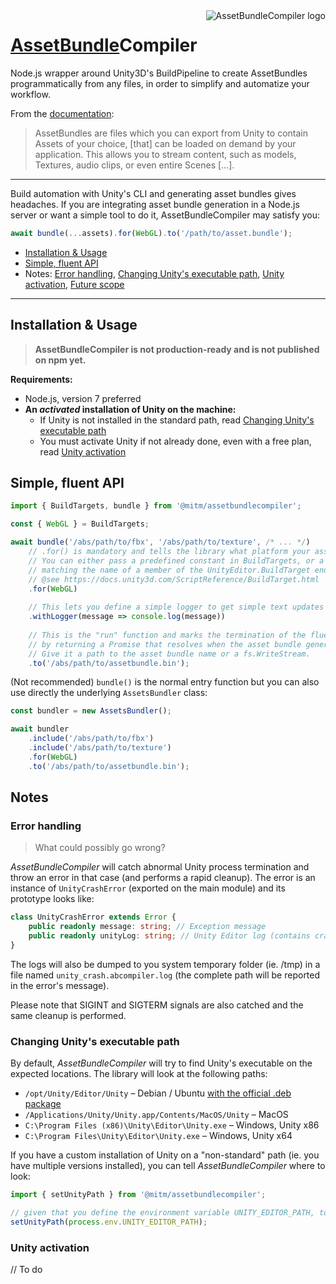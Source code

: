 <img src="https://github.com/mitmadness/AssetBundleCompiler/raw/master/abcompiler-logo.png" alt="AssetBundleCompiler logo" align="right">

# [AssetBundle](https://docs.unity3d.com/Manual/AssetBundlesIntro.html)Compiler

Node.js wrapper around Unity3D's BuildPipeline to create AssetBundles programmatically from any files, in order to simplify and automatize your workflow.

From the [documentation](https://docs.unity3d.com/Manual/AssetBundlesIntro.html):

> AssetBundles are files which you can export from Unity to contain Assets of your choice, [that] can be loaded on demand by your application. This allows you to stream content, such as models, Textures, audio clips, or even entire Scenes [...].

----------------

Build automation with Unity's CLI and generating asset bundles gives headaches. If you are integrating asset bundle generation in a Node.js server or want a simple tool to do it, AssetBundleCompiler may satisfy you:

```typescript
await bundle(...assets).for(WebGL).to('/path/to/asset.bundle');
```

 - [Installation & Usage](#installation--usage)
 - [Simple, fluent API](#simple-fluent-api)
 - Notes:
   [Error handling](#error-handling), [Changing Unity's executable path](#changing-unitys-executable-path), [Unity activation](#unity-activation), [Future scope](https://github.com/mitmadness/AssetBundleCompiler/projects/1)

----------------

## Installation & Usage

> **AssetBundleCompiler is not production-ready and is not published on npm yet.**

**Requirements:**

 - Node.js, version 7 preferred
 - **An _activated_ installation of Unity on the machine:**
    - If Unity is not installed in the standard path, read [Changing Unity's executable path](#changing-unitys-executable-path)
    - You must activate Unity if not already done, even with a free plan, read [Unity activation](#unity-activation)

## Simple, fluent API

```typescript
import { BuildTargets, bundle } from '@mitm/assetbundlecompiler';

const { WebGL } = BuildTargets;

await bundle('/abs/path/to/fbx', '/abs/path/to/texture', /* ... */)
    // .for() is mandatory and tells the library what platform your asset bundle targets.
    // You can either pass a predefined constant in BuildTargets, or a string,
    // matching the name of a member of the UnityEditor.BuildTarget enum.
    // @see https://docs.unity3d.com/ScriptReference/BuildTarget.html
    .for(WebGL)
    
    // This lets you define a simple logger to get simple text updates about the conversion.
    .withLogger(message => console.log(message))
    
    // This is the "run" function and marks the termination of the fluent calls
    // by returning a Promise that resolves when the asset bundle generation ends.
    // Give it a path to the asset bundle name or a fs.WriteStream.
    .to('/abs/path/to/assetbundle.bin');
```

(Not recommended) `bundle()` is the normal entry function but you can also use directly the underlying `AssetsBundler` class:

```typescript
const bundler = new AssetsBundler();

await bundler
    .include('/abs/path/to/fbx')
    .include('/abs/path/to/texture')
    .for(WebGL)
    .to('/abs/path/to/assetbundle.bin');
```

## Notes

### Error handling

> What could possibly go wrong?

_AssetBundleCompiler_ will catch abnormal Unity process termination and throw an error in that case (and performs a rapid cleanup).
The error is an instance of `UnityCrashError` (exported on the main module) and its prototype looks like:

```typescript
class UnityCrashError extends Error {
    public readonly message: string; // Exception message
    public readonly unityLog: string; // Unity Editor log (contains crash information)
}
```

The logs will also be dumped to you system temporary folder (ie. /tmp) in a file named `unity_crash.abcompiler.log` (the complete path will be reported in the error's message).

Please note that SIGINT and SIGTERM signals are also catched and the same cleanup is performed.

### Changing Unity's executable path

By default, _AssetBundleCompiler_ will try to find Unity's executable on the expected locations. The library will look at the following paths:

 - `/opt/Unity/Editor/Unity` – Debian / Ubuntu [with the official .deb package](https://forum.unity3d.com/threads/unity-on-linux-release-notes-and-known-issues.350256/)
 - `/Applications/Unity/Unity.app/Contents/MacOS/Unity` – MacOS
 - `C:\Program Files (x86)\Unity\Editor\Unity.exe` – Windows, Unity x86
 - `C:\Program Files\Unity\Editor\Unity.exe` – Windows, Unity x64

If you have a custom installation of Unity on a "non-standard" path (ie. you have multiple versions installed), you can tell _AssetBundleCompiler_ where to look:

```typescript
import { setUnityPath } from '@mitm/assetbundlecompiler';

// given that you define the environment variable UNITY_EDITOR_PATH, to avoid hardcoded path:
setUnityPath(process.env.UNITY_EDITOR_PATH);
```

### Unity activation

// To do

